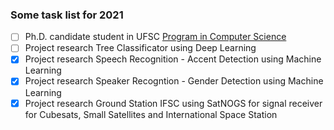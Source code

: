 ### Some task list for 2021

- [ ] Ph.D. candidate student in UFSC [Program in Computer Science](https://ppgcc.ufsc.br/?lang=en)
- [ ] Project research Tree Classificator using Deep Learning
- [x] Project research Speech Recognition - Accent Detection using Machine Learning
- [x] Project research Speaker Recogntion - Gender Detection using Machine Learning
- [x] Project research Ground Station IFSC using SatNOGS for signal receiver for Cubesats, Small Satellites and International Space Station
